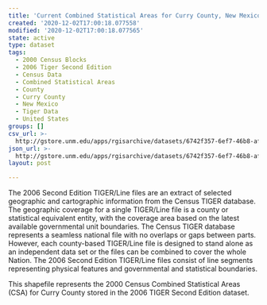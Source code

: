 ```yaml
---
title: 'Current Combined Statistical Areas for Curry County, New Mexico, 2006se TIGER'
created: '2020-12-02T17:00:18.077558'
modified: '2020-12-02T17:00:18.077565'
state: active
type: dataset
tags:
  - 2000 Census Blocks
  - 2006 Tiger Second Edition
  - Census Data
  - Combined Statistical Areas
  - County
  - Curry County
  - New Mexico
  - Tiger Data
  - United States
groups: []
csv_url: >-
  http://gstore.unm.edu/apps/rgisarchive/datasets/6742f357-6ef7-46b8-af2a-865ecf3c57bf/tgr2006se_curr_csacu.derived.csv
json_url: >-
  http://gstore.unm.edu/apps/rgisarchive/datasets/6742f357-6ef7-46b8-af2a-865ecf3c57bf/tgr2006se_curr_csacu.derived.json
layout: post

---
```

The 2006 Second Edition TIGER/Line files are an extract of selected geographic and cartographic information from the Census TIGER database.  The geographic coverage for a single TIGER/Line file is a county or statistical equivalent entity, with the coverage area based on the latest available governmental unit boundaries. The Census TIGER database represents a seamless national file with no overlaps or gaps between parts.  However, each county-based TIGER/Line file is designed to stand alone as an independent data set or the files can be combined to cover the whole Nation.  The 2006 Second Edition  TIGER/Line files consist of line segments representing physical features and governmental and statistical boundaries.  

This shapefile represents the 2000 Census Combined Statistical Areas (CSA) for Curry County stored in the 2006 TIGER Second Edition dataset.
